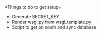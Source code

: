 =Things to do to get setup=
* Generate SECRET_KEY
* Render wsgi.py from wsgi_template.py
* Script to get on south and sync database
